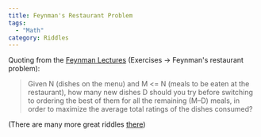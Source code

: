 ```yaml
---
title: Feynman's Restaurant Problem
tags:
  - "Math"
category: Riddles
---
```


Quoting from the [Feynman Lectures](https://www.feynmanlectures.caltech.edu/info/) (Exercises -> Feynman's restaurant problem):

> Given N (dishes on the menu) and M <= N (meals to be eaten at the restaurant), how many new dishes D should you try before switching to ordering the best of them for all the remaining (M–D) meals, in order to maximize the average total ratings of the dishes consumed?

(There are many more great riddles [there](https://www.feynmanlectures.caltech.edu/info/))
